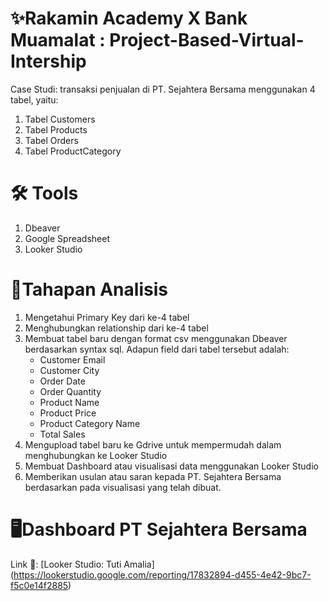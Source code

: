 # ✨Rakamin Academy X Bank Muamalat : Project-Based-Virtual-Intership 
Case Studi: transaksi penjualan di PT. Sejahtera Bersama menggunakan 4 tabel, yaitu:
1. Tabel Customers
2. Tabel Products
3. Tabel Orders
4. Tabel ProductCategory

# 🛠️ Tools
1. Dbeaver
2. Google Spreadsheet
3. Looker Studio

# 🧐Tahapan Analisis
1. Mengetahui Primary Key dari ke-4 tabel
2. Menghubungkan relationship dari ke-4 tabel
3. Membuat tabel baru dengan format csv menggunakan Dbeaver berdasarkan syntax sql. Adapun field dari tabel tersebut adalah:
   - Customer Email
   - Customer City
   - Order Date
   - Order Quantity
   - Product Name
   - Product Price
   - Product Category Name
   - Total Sales
4. Mengupload tabel baru ke Gdrive untuk mempermudah dalam menghubungkan ke Looker Studio
5. Membuat Dashboard atau visualisasi data menggunakan Looker Studio
6. Memberikan usulan atau saran kepada PT. Sejahtera Bersama berdasarkan pada visualisasi yang telah dibuat.

# 🖥Dashboard PT Sejahtera Bersama
Link 🔗: [Looker Studio: Tuti Amalia] (https://lookerstudio.google.com/reporting/17832894-d455-4e42-9bc7-f5c0e14f2885)
